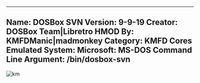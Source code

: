 -----------------------
Name: DOSBox SVN
Version: 9-9-19
Creator: DOSBox Team|Libretro
HMOD By: KMFDManic|madmonkey
Category: KMFD Cores
Emulated System: Microsoft: MS-DOS
Command Line Argument: /bin/dosbox-svn
-----------------------
![km](https://i.imgur.com/VUCLORu.png)
